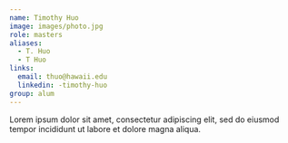 ```yaml
---
name: Timothy Huo
image: images/photo.jpg
role: masters
aliases:
  - T. Huo
  - T Huo
links:
  email: thuo@hawaii.edu  
  linkedin: -timothy-huo
group: alum
---
```


Lorem ipsum dolor sit amet, consectetur adipiscing elit, sed do eiusmod tempor incididunt ut labore et dolore magna aliqua.
